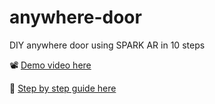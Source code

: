 # anywhere-door
DIY anywhere door using SPARK AR in 10 steps

📽️ [Demo video here](https://youtube.com/shorts/mpQFivDHnbw?feature=share)

📄 [Step by step guide here](https://github.com/kruthi3012/anywhere-door/blob/873d100c0e97ad88b35388eb983b3d2fa5147d50/step%20by%20step%20guide.pdf)
